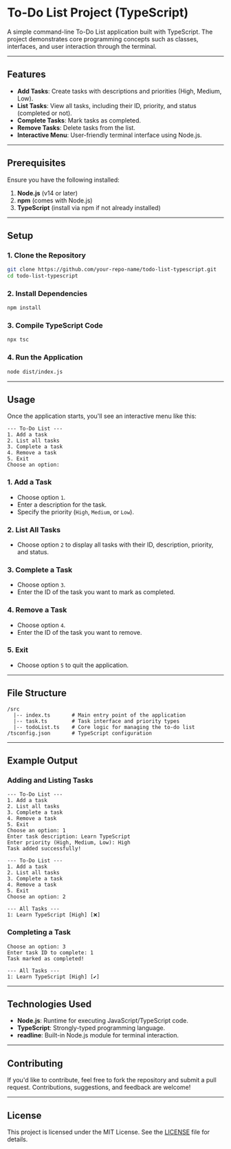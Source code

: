 
# To-Do List Project (TypeScript)

A simple command-line To-Do List application built with TypeScript. The project demonstrates core programming concepts such as classes, interfaces, and user interaction through the terminal.

---

## Features

- **Add Tasks**: Create tasks with descriptions and priorities (High, Medium, Low).
- **List Tasks**: View all tasks, including their ID, priority, and status (completed or not).
- **Complete Tasks**: Mark tasks as completed.
- **Remove Tasks**: Delete tasks from the list.
- **Interactive Menu**: User-friendly terminal interface using Node.js.

---

## Prerequisites

Ensure you have the following installed:

1. **Node.js** (v14 or later)
2. **npm** (comes with Node.js)
3. **TypeScript** (install via npm if not already installed)

---

## Setup

### 1. Clone the Repository

```bash
git clone https://github.com/your-repo-name/todo-list-typescript.git
cd todo-list-typescript
```

### 2. Install Dependencies

```bash
npm install
```

### 3. Compile TypeScript Code

```bash
npx tsc
```

### 4. Run the Application

```bash
node dist/index.js
```

---

## Usage

Once the application starts, you'll see an interactive menu like this:

```
--- To-Do List ---
1. Add a task
2. List all tasks
3. Complete a task
4. Remove a task
5. Exit
Choose an option:
```

### 1. Add a Task
- Choose option `1`.
- Enter a description for the task.
- Specify the priority (`High`, `Medium`, or `Low`).

### 2. List All Tasks
- Choose option `2` to display all tasks with their ID, description, priority, and status.

### 3. Complete a Task
- Choose option `3`.
- Enter the ID of the task you want to mark as completed.

### 4. Remove a Task
- Choose option `4`.
- Enter the ID of the task you want to remove.

### 5. Exit
- Choose option `5` to quit the application.

---

## File Structure

```
/src
  |-- index.ts       # Main entry point of the application
  |-- task.ts        # Task interface and priority types
  |-- todoList.ts    # Core logic for managing the to-do list
/tsconfig.json       # TypeScript configuration
```

---

## Example Output

### Adding and Listing Tasks
```plaintext
--- To-Do List ---
1. Add a task
2. List all tasks
3. Complete a task
4. Remove a task
5. Exit
Choose an option: 1
Enter task description: Learn TypeScript
Enter priority (High, Medium, Low): High
Task added successfully!

--- To-Do List ---
1. Add a task
2. List all tasks
3. Complete a task
4. Remove a task
5. Exit
Choose an option: 2

--- All Tasks ---
1: Learn TypeScript [High] [❌]
```

### Completing a Task
```plaintext
Choose an option: 3
Enter task ID to complete: 1
Task marked as completed!

--- All Tasks ---
1: Learn TypeScript [High] [✔]
```

---

## Technologies Used

- **Node.js**: Runtime for executing JavaScript/TypeScript code.
- **TypeScript**: Strongly-typed programming language.
- **readline**: Built-in Node.js module for terminal interaction.

---

## Contributing

If you'd like to contribute, feel free to fork the repository and submit a pull request. Contributions, suggestions, and feedback are welcome!

---

## License

This project is licensed under the MIT License. See the [LICENSE](LICENSE) file for details.
